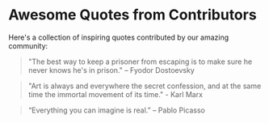 # Awesome Quotes from Contributors

Here's a collection of inspiring quotes contributed by our amazing community:

> "The best way to keep a prisoner from escaping is to make sure he never knows he's in prison." – Fyodor Dostoevsky 

> "Art is always and everywhere the secret confession, and at the same time the immortal movement of its time." - Karl Marx

> “Everything you can imagine is real.” – Pablo Picasso
